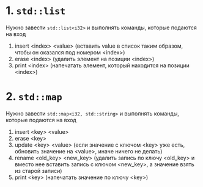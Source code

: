 # 1. `std::list`
Нужно завести `std::list<i32>` и выполнять команды, которые подаются на вход
1. insert \<index\> \<value\> (вставить value в список таким образом, чтобы он оказался под номером \<index\>)
2. erase \<index\> (удалить элемент на позиции \<index\>)
3. print \<index\> (напечатать элемент, который находится на позиции \<index\>)

# 2. `std::map`
Нужно завести `std::map<i32, std::string>` и выполнять команды, которые подаются на вход
1. insert \<key\> \<value\>
2. erase \<key\>
3. update \<key\> \<value\> (если значение с ключом \<key\> уже есть, обновить значение на \<value\>, иначе ничего не делать)
4. rename \<old_key\> \<new_key\> (удалить запись по ключу \<old_key\> и вместо нее вставить запись с ключом \<new_key\>, а значение взять из старой записи)
5. print \<key\> (напечатать значение по ключу \<key\>)
